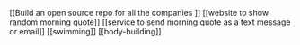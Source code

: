 [[Build an open source repo for all the companies ]]
[[website to show random morning quote]]
[[service to send morning quote as a text message or email]]
[[swimming]]
[[body-building]]

